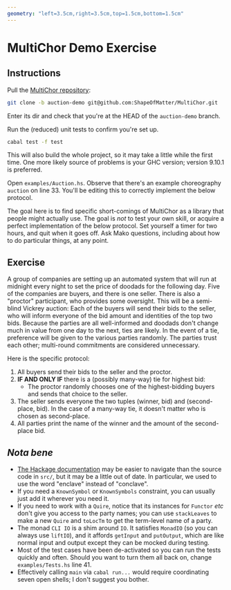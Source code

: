 ```yaml
---
geometry: "left=3.5cm,right=3.5cm,top=1.5cm,bottom=1.5cm"
---
```


# MultiChor Demo Exercise

## Instructions 

Pull the [MultiChor repository](https://github.com/ShapeOfMatter/MultiChor/tree/auction-demo):

```bash
git clone -b auction-demo git@github.com:ShapeOfMatter/MultiChor.git
```

Enter its dir and check that you're at the HEAD of the `auction-demo` branch.

Run the (reduced) unit tests to confirm you're set up.

```bash
cabal test -f test
```

This will also build the whole project, so it may take a little while the first time.
One more likely source of problems is your GHC version;
version 9.10.1 is preferred.

Open `examples/Auction.hs`.
Observe that there's an example choreography `auction` on line 33.
You'll be editing this to correctly implement the below protocol.

The goal here is to find specific short-comings of MultiChor as a library that people might actually use.
The goal is _not_ to test your own skill, or acquire a perfect implementation of the below protocol.
Set yourself a timer for two hours, and quit when it goes off.
Ask Mako questions, including about how to do particular things, at any point.


## Exercise

A group of companies are setting up an automated system
that will run at midnight every night to set the price of doodads for the following day.
Five of the companies are buyers, and there is one seller.
There is also a "proctor" participant, who provides some oversight.
This will be a semi-blind Vickrey auction:
Each of the buyers will send their bids to the seller,
who will inform everyone of the bid amount and identities of the top two bids.
Because the parties are all well-informed and doodads don't change much in value from one day to the next,
ties are likely.
In the event of a tie, preference will be given to the various parties randomly.
The parties trust each other; multi-round commitments are considered unnecessary.

Here is the specific protocol:

1. All buyers send their bids to the seller and the proctor.
2. **IF AND ONLY IF** there is a (possibly many-way) tie for highest bid:  
   - The proctor randomly chooses one of the highest-bidding buyers and sends that choice to the seller.
3. The seller sends everyone the two tuples (winner, bid) and (second-place, bid).
   In the case of a many-way tie, it doesn't matter who is chosen as second-place.
4. All parties print the name of the winner and the amount of the second-place bid.


## _Nota bene_

- [The Hackage documentation](https://hackage.haskell.org/package/MultiChor) may be easier to navigate than the source code in `src/`,
  but it may be a little out of date.
  In particular, we used to use the word "enclave" instead of "conclave".
- If you need a `KnownSymbol` or `KnownSymbols` constraint, you can usually just add it wherever you need it.
- If you need to work with a `Quire`, notice that its instances for `Functor` _etc_ don't give you access to the party names;
  you can use `stackLeaves` to make a new `Quire` and `toLocTm` to get the term-level name of a party.
- The monad `CLI IO` is a shim around `IO`.
  It satisfies `MonadIO` (so you can always use `liftIO`),
  and it affords `getInput` and `putOutput`,  which are like normal input and output except they can be mocked during testing.
- Most of the test cases have been de-activated so you can run the tests quickly and often.
  Should you want to turn them all back on, change `examples/Tests.hs` line 41.
- Effectively calling `main` via `cabal run...` would require coordinating seven open shells; I don't suggest you bother.

